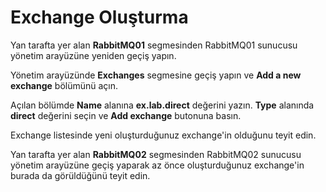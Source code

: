 # Exchange Oluşturma

Yan tarafta yer alan **RabbitMQ01** segmesinden  RabbitMQ01 sunucusu yönetim arayüzüne yeniden geçiş yapın.

Yönetim arayüzünde **Exchanges** segmesine geçiş yapın ve **Add a new exchange** bölümünü açın.

Açılan bölümde **Name** alanına **ex.lab.direct** değerini yazın. **Type** alanında **direct** değerini seçin ve **Add exchange** butonuna basın.

Exchange listesinde yeni oluşturduğunuz exchange'in olduğunu teyit edin.

Yan tarafta yer alan **RabbitMQ02** segmesinden RabbitMQ02 sunucusu yönetim arayüzüne geçiş yaparak az önce oluşturduğunuz exchange'in burada da görüldüğünü teyit edin.